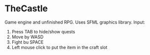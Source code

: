 # TheCastle
Game engine and unfinished RPG. Uses SFML graphics library.
 Input:
 1. Press TAB to hide/show quests
 2. Move by WASD
 3. Fight bu SPACE
 4. Left mouse click to put the item in the craft slot
